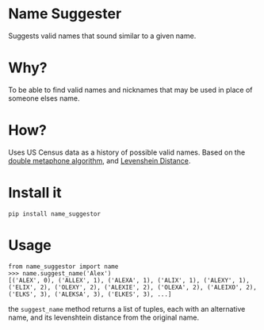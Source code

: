 # Name Suggester
Suggests valid names that sound similar to a given name.

# Why?
To be able to find valid names and nicknames that may be used in place of someone elses name.

# How?
Uses US Census data as a history of possible valid names. Based on the [double metaphone algorithm](https://en.wikipedia.org/wiki/Metaphone#Double_Metaphone), and [Levenshein Distance](https://en.wikipedia.org/wiki/Levenshtein_distance).

# Install it
`pip install name_suggestor`

# Usage
```
from name_suggestor import name
>>> name.suggest_name('Alex')
[('ALEX', 0), ('ALLEX', 1), ('ALEXA', 1), ('ALIX', 1), ('ALEXY', 1), ('ELIX', 2), ('OLEXY', 2), ('ALEXIE', 2), ('OLEXA', 2), ('ALEIXO', 2), ('ELKS', 3), ('ALEKSA', 3), ('ELKES', 3), ...]
```

the `suggest_name` method returns a list of tuples, each with an alternative name, and its levenshtein distance from the original name.
